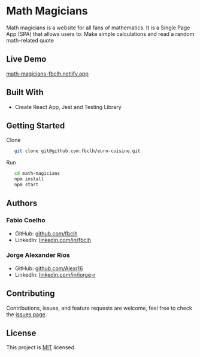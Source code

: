 # Math Magicians

Math magicians is a website for all fans of mathematics. It is a Single Page App (SPA) that allows users to: Make simple calculations and read a random math-related quote

## Live Demo

[math-magicians-fbclh.netlify.app](https://math-magicians-fbclh.netlify.app/)

## Built With
- Create React App, Jest and Testing Library

## Getting Started

Clone

```sh
   git clone git@github.com:fbclh/euro-cuisine.git
```

Run

```sh
   cd math-magicians
   npm install
   npm start
```

## Authors

### Fabio Coelho

- GitHub: [github.com/fbclh](https://github.com/fbclh)
- LinkedIn: [linkedin.com/in/fbclh](https://www.linkedin.com/in/fbclh)

### Jorge Alexander Rios

- GitHub: [github.com/Alexr16](https://github.com/Alexr16)
- LinkedIn: [linkedin.com/in/jorge-r](https://www.linkedin.com/in/jorge-r%C3%ADos-3b33ab22b)

## Contributing

Contributions, issues, and feature requests are welcome, feel free to check the [issues page](../../issues/).

## License

This project is [MIT](LICENSE) licensed.
